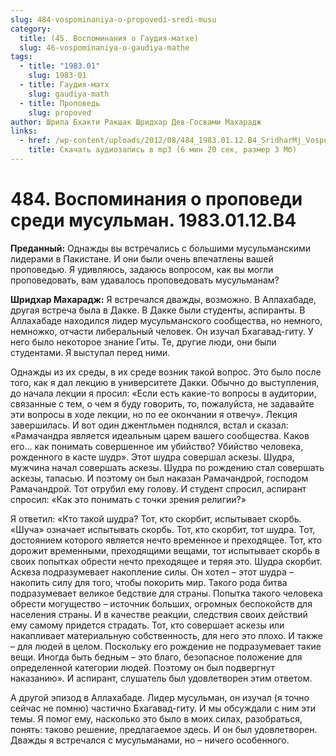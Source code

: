 ```yaml
---
slug: 484-vospominaniya-o-propovedi-sredi-musu
category:
  title: (45. Воспоминания о Гаудия-матхе)
  slug: 46-vospominaniya-o-gaudiya-mathe
tags:
  - title: "1983.01"
    slug: 1983-01
  - title: Гаудия-матх
    slug: gaudiya-math
  - title: Проповедь
    slug: propoved
author: Шрила Бхакти Ракшак Шридхар Дев-Госвами Махарадж
links:
  - href: /wp-content/uploads/2012/08/484_1983.01.12.B4_SridharMj_Vospominaniya_o_propovedi_sredi_musulman.mp3
    title: Скачать аудиозапись в mp3 (6 мин 20 сек, размер 3 Мб)
---
```


# 484. Воспоминания о проповеди среди мусульман. 1983.01.12.B4

**Преданный:** Однажды вы встречались с большими мусульманскими лидерами в Пакистане. И они были очень впечатлены вашей проповедью. Я удивляюсь, задаюсь вопросом, как вы могли проповедовать, вам удавалось проповедовать мусульманам?

**Шридхар Махарадж:** Я встречался дважды, возможно. В Аллахабаде, другая встреча была в Дакке. В Дакке были студенты, аспиранты. В Аллахабаде находился лидер мусульманского сообщества, но немного, немножко, отчасти либеральный человек. Он изучал Бхагавад-гиту. У него было некоторое знание Гиты. Те, другие люди, они были студентами. Я выступал перед ними.

Однажды из их среды, в их среде возник такой вопрос. Это было после того, как я дал лекцию в университете Дакки. Обычно до выступления, до начала лекции я просил: «Если есть какие-то вопросы в аудитории, связанные с тем, о чем я буду говорить, то, пожалуйста, не задавайте эти вопросы в ходе лекции, но по ее окончании я отвечу». Лекция завершилась. И вот один джентльмен поднялся, встал и сказал: «Рамачандра является идеальным царем вашего сообщества. Каков его… как понимать совершенное им убийство? Убийство человека, рожденного в касте шудр». Этот шудра совершал аскезы. Шудра, мужчина начал совершать аскезы. Шудра по рождению стал совершать аскезы, тапасью. И поэтому он был наказан Рамачандрой, господом Рамачандрой. Тот отрубил ему голову. И студент спросил, аспирант спросил: «Как это понимать с точки зрения религии?»

Я ответил: «Кто такой шудра? Тот, кто скорбит, испытывает скорбь. «Шуча» означает испытывать скорбь. Тот, кто скорбит, тот шудра. Тот, достоянием которого является нечто временное и преходящее. Тот, кто дорожит временными, преходящими вещами, тот испытывает скорбь в своих попытках обрести нечто преходящее и теряя это. Шудра скорбит. Аскеза подразумевает накопление силы. Он хотел – этот шудра – накопить силу для того, чтобы покорить мир. Такого рода битва подразумевает великое бедствие для страны. Попытка такого человека обрести могущество – источник больших, огромных беспокойств для населения страны. И в качестве реакции, следствия своих действий ему самому придется страдать. Тот, кто совершает аскезы или накапливает материальную собственность, для него это плохо. И также – для людей в целом. Поскольку его рождение не подразумевает такие вещи. Иногда быть бедным – это благо, безопасное положение для определенной категории людей. Поэтому он был подвергнут наказанию». И аспирант, слушатель был удовлетворен этим ответом.

А другой эпизод в Аллахабаде. Лидер мусульман, он изучал (я точно сейчас не помню) частично Бхагавад-гиту. И мы обсуждали с ним эти темы. Я помог ему, насколько это было в моих силах, разобраться, понять: таково решение, предлагаемое здесь. И он был удовлетворен. Дважды я встречался с мусульманами, но – ничего особенного.

